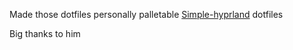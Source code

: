 Made those dotfiles personally palletable [Simple-hyprland](https://github.com/gaurav210233/simple-hyprland) dotfiles

Big thanks to him
